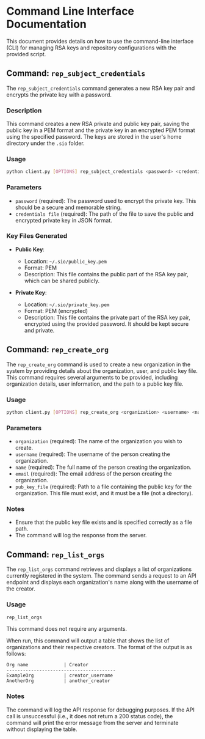 # Command Line Interface Documentation

This document provides details on how to use the command-line interface (CLI) for managing RSA keys and repository configurations with the provided script. 

## Command: `rep_subject_credentials`

The `rep_subject_credentials` command generates a new RSA key pair and encrypts the private key with a password.

### Description

This command creates a new RSA private and public key pair, saving the public key in a PEM format and the private key in an encrypted PEM format using the specified password. The keys are stored in the user's home directory under the `.sio` folder.

### Usage

```bash
python client.py [OPTIONS] rep_subject_credentials <password> <credentials file>
```

### Parameters

- `password` (required): The password used to encrypt the private key. This should be a secure and memorable string.
- `credentials file` (required): The path of the file to save the public and encrypted private key in JSON format.

### Key Files Generated

- **Public Key**: 
  - Location: `~/.sio/public_key.pem`
  - Format: PEM
  - Description: This file contains the public part of the RSA key pair, which can be shared publicly.

- **Private Key**:
  - Location: `~/.sio/private_key.pem`
  - Format: PEM (encrypted)
  - Description: This file contains the private part of the RSA key pair, encrypted using the provided password. It should be kept secure and private.

## Command: `rep_create_org`

The `rep_create_org` command is used to create a new organization in the system by providing details about the organization, user, and public key file. This command requires several arguments to be provided, including organization details, user information, and the path to a public key file.

### Usage

```bash
python client.py [OPTIONS] rep_create_org <organization> <username> <name> <email> <pub_key_file>
```

### Parameters

- `organization` (required): The name of the organization you wish to create.
- `username` (required): The username of the person creating the organization.
- `name` (required): The full name of the person creating the organization.
- `email` (required): The email address of the person creating the organization.
- `pub_key_file` (required): Path to a file containing the public key for the organization. This file must exist, and it must be a file (not a directory).

### Notes
- Ensure that the public key file exists and is specified correctly as a file path.
- The command will log the response from the server.


## Command: `rep_list_orgs`
The `rep_list_orgs` command retrieves and displays a list of organizations currently registered in the system. The command sends a request to an API endpoint and displays each organization's name along with the username of the creator.

### Usage
```bash
rep_list_orgs
```
This command does not require any arguments.

When run, this command will output a table that shows the list of organizations and their respective creators. The format of the output is as follows:


```
Org name             | Creator
----------------------------------------
ExampleOrg           | creator_username
AnotherOrg           | another_creator
```

### Notes
The command will log the API response for debugging purposes.
If the API call is unsuccessful (i.e., it does not return a 200 status code), the command will print the error message from the server and terminate without displaying the table.
